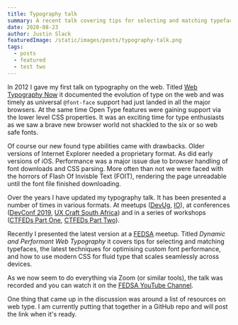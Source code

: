 ```yaml
---
title: Typography talk
summary: A recent talk covering tips for selecting and matching typefaces, the latest techniques for optimising custom font performance, and how to use modern CSS for fluid type that scales seamlessly across devices.
date: 2020-08-23
author: Justin Slack
featuredImage: /static/images/posts/typography-talk.png
tags:
  - posts
  - featured
  - test two
---
```


In 2012 I gave my first talk on typography on the web. Titled [Web Typography Now](https://www.meetup.com/fedsa-community/events/125756342/) it documented the evolution of type on the web and was timely as universal `@font-face` support had just landed in all the major browsers. At the same time Open Type features were gaining support via the lower level CSS properties. It was an exciting time for type enthusiasts as we saw a brave new browser world not shackled to the six or so web safe fonts.

Of course our new found type abilities came with drawbacks. Older versions of Internet Explorer needed a proprietary format. As did early versions of iOS. Performance was a major issue due to browser handling of font downloads and CSS parsing. More often than not we were faced with the horrors of Flash Of Invisble Text (FOIT), rendering the page unreadable until the font file finished downloading. 

Over the years I have updated my typography talk. It has been presented a number of times in various formats. At meetups ([DevUg](https://www.meetup.com/DeveloperUG/events/jvwktqyzhbkc/), [IO](https://www.meetup.com/IO-Powwow/events/253848086/)), at conferences ([DevConf 2019](https://www.youtube.com/watch?v=PKwkFLOrWck), [UX Craft South Africa](https://www.youtube.com/watch?v=NdDmnugTlpY)) and in a series of workshops ([CTFEDs Part One](https://www.meetup.com/fedsa-community/events/233707890/), [CTFEDs Part Two](https://www.meetup.com/fedsa-community/events/235901778/)). 

Recently I presented the latest version at a [FEDSA](https://www.meetup.com/fedsa-community/events/271347286/) meetup. Titled *Dynamic and Performant Web Typography* it covers tips for selecting and matching typefaces, the latest techniques for optimising custom font performance, and how to use modern CSS for fluid type that scales seamlessly across devices.

As we now seem to do everything via Zoom (or similar tools), the talk was recorded and you can watch it on the [FEDSA YouTube Channel](https://www.youtube.com/watch?v=9ckzkm3VNFU).

One thing that came up in the discussion was around a list of resources on web type. I am currently putting that together in a GitHub repo and will post the link when it's ready.
